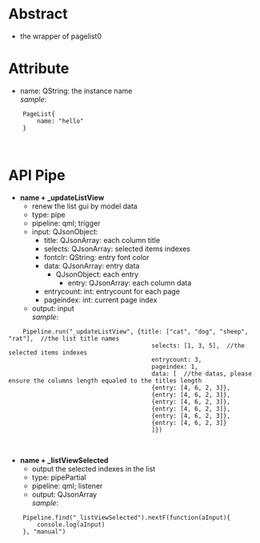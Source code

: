 # Abstract
* the wrapper of pagelist0  

# Attribute
* name: QString: the instance name  
_sample_:  
```
    PageList{
        name: "hello"
    }
```  
</br>

# API Pipe
* **name + _updateListView**  
    - renew the list gui by model data  
    - type: pipe  
    - pipeline: qml; trigger  
    - input: QJsonObject:  
        - title: QJsonArray: each column title  
        - selects: QJsonArray: selected items indexes  
        - fontclr: QString: entry font color  
        - data: QJsonArray: entry data  
            - QJsonObject: each entry  
                - entry: QJsonArray: each column data  
        - entrycount: int: entrycount for each page  
        - pageindex: int: current page index  
    - output: input  
_sample_:  
```
    Pipeline.run("_updateListView", {title: ["cat", "dog", "sheep", "rat"],  //the list title names
                                        selects: [1, 3, 5],  //the selected items indexes
                                        entrycount: 3,
                                        pageindex: 1,
                                        data: [  //the datas, please ensure the columns length equaled to the titles length
                                        {entry: [4, 6, 2, 3]},  
                                        {entry: [4, 6, 2, 3]},
                                        {entry: [4, 6, 2, 3]},
                                        {entry: [4, 6, 2, 3]},
                                        {entry: [4, 6, 2, 3]},
                                        {entry: [4, 6, 2, 3]}
                                        ]})
```  
</br>

* **name + _listViewSelected**  
    - output the selected indexes in the list  
    - type: pipePartial  
    - pipeline: qml; listener  
    - output: QJsonArray  
_sample_:  
```
    Pipeline.find("_listViewSelected").nextF(function(aInput){
        console.log(aInput)
    }, "manual")
```  
</br>